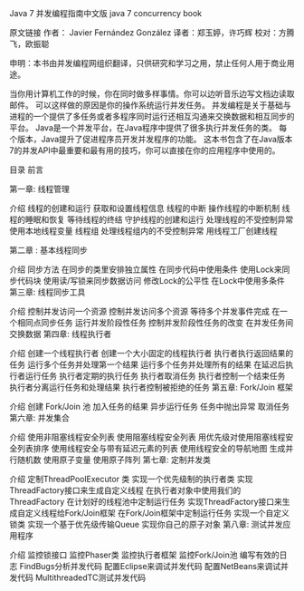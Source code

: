 Java 7 并发编程指南中文版
java 7 concurrency book

原文链接 作者： Javier Fernández González  译者：郑玉婷，许巧辉 校对：方腾飞，欧振聪

申明：本书由并发编程网组织翻译，只供研究和学习之用，禁止任何人用于商业用途。

当你用计算机工作的时候，你在同时做多样事情。你可以边听音乐边写文档边读取邮件。
可以这样做的原因是你的操作系统运行并发任务。
并发编程是关于基础与进程的一个提供了多任务或者多程序同时运行还相互沟通来交换数据和相互同步的平台。
Java是一个并发平台，在Java程序中提供了很多执行并发任务的类。
每个版本，Java提升了促进程序员开发并发程序的功能。
这本书包含了在Java版本7的并发API中最重要和最有用的技巧，你可以直接在你的应用程序中使用的。

目录
前言

第一章: 线程管理

介绍
线程的创建和运行
获取和设置线程信息
线程的中断
操作线程的中断机制
线程的睡眠和恢复
等待线程的终结
守护线程的创建和运行
处理线程的不受控制异常
使用本地线程变量
线程组
处理线程组内的不受控制异常
用线程工厂创建线程

第二章 : 基本线程同步

介绍
同步方法
在同步的类里安排独立属性
在同步代码中使用条件
使用Lock来同步代码块
使用读/写锁来同步数据访问
修改Lock的公平性
在Lock中使用多条件
第三章: 线程同步工具

介绍
控制并发访问一个资源
控制并发访问多个资源
等待多个并发事件完成
在一个相同点同步任务
运行并发阶段性任务
控制并发阶段性任务的改变
在并发任务间交换数据
第四章: 线程执行者

介绍
创建一个线程执行者
创建一个大小固定的线程执行者
执行者执行返回结果的任务
运行多个任务并处理第一个结果
运行多个任务并处理所有的结果
在延迟后执行者运行任务
执行者定期的执行任务
执行者取消任务
执行者控制一个结束任务
执行者分离运行任务和处理结果
执行者控制被拒绝的任务
第五章: Fork/Join 框架

介绍
创建 Fork/Join 池
加入任务的结果
异步运行任务
任务中抛出异常
取消任务
第六章: 并发集合

介绍
使用非阻塞线程安全列表
使用阻塞线程安全列表
用优先级对使用阻塞线程安全列表排序
使用线程安全与带有延迟元素的列表
使用线程安全的导航地图
生成并行随机数
使用原子变量
使用原子阵列
第七章: 定制并发类

介绍
定制ThreadPoolExecutor 类
实现一个优先级制的执行者类
实现ThreadFactory接口来生成自定义线程
在执行者对象中使用我们的 ThreadFactory
在计划好的线程池中定制运行任务
实现ThreadFactory接口来生成自定义线程给Fork/Join框架
在Fork/Join框架中定制运行任务
实现一个自定义锁类
实现一个基于优先级传输Queue
实现你自己的原子对象
第八章: 测试并发应用程序

介绍
监控锁接口
监控Phaser类
监控执行者框架
监控Fork/Join池
编写有效的日志
FindBugs分析并发代码
配置Eclipse来调试并发代码
配置NetBeans来调试并发代码
MultithreadedTC测试并发代码
